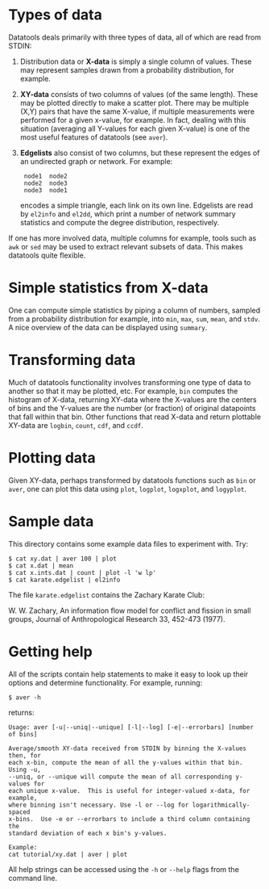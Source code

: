 Types of data
=============

Datatools deals primarily with three types of data, all of which are read from
STDIN:
    
1. Distribution data or __X-data__ is simply a single column of values.  These may
   represent samples drawn from a probability distribution, for example.

2. __XY-data__ consists of two columns of values (of the same length).  These may
   be plotted directly to make a scatter plot.  There may be multiple (X,Y)
   pairs that have the same X-value, if multiple measurements were performed
   for a given x-value, for example.  In fact, dealing with this situation
   (averaging all Y-values for each given X-value) is one of the most useful
   features of datatools (see `aver`).

3. __Edgelists__ also consist of two columns, but these represent the edges of an
   undirected graph or network.  For example:
    
        node1  node2
        node2  node3
        node3  node1
    
   encodes a simple triangle, each link on its own line.  Edgelists are read by
   `el2info` and `el2dd`, which print a number of network summary statistics and
   compute the degree distribution, respectively.

 If one has more involved data, multiple columns for example, tools such as `awk`
 or `sed` may be used to extract relevant subsets of data.  This makes datatools
 quite flexible.


Simple statistics from X-data
=============================

One can compute simple statistics by piping a column of numbers, sampled from a
probability distribution for example, into `min`, `max`, `sum`, `mean`, and
`stdv`.  A nice overview of the data can be displayed using `summary`.


Transforming data
=================

Much of datatools functionality involves transforming one type of data to
another so that it may be plotted, etc.  For example, `bin` computes the
histogram of X-data, returning XY-data where the X-values are the centers of
bins and the Y-values are the number (or fraction) of original datapoints that
fall within that bin.  Other functions that read X-data and return plottable
XY-data are `logbin`, `count`, `cdf`, and `ccdf`.


Plotting data
=============

Given XY-data, perhaps transformed by datatools functions such as `bin` or `aver`,
one can plot this data using `plot`, `logplot`, `logxplot`, and `logyplot`.


Sample data
===========

This directory contains some example data files to experiment with.  Try:

    $ cat xy.dat | aver 100 | plot
    $ cat x.dat | mean
    $ cat x.ints.dat | count | plot -l 'w lp'
    $ cat karate.edgelist | el2info

The file `karate.edgelist` contains the Zachary Karate Club:

W. W. Zachary, An information flow model for conflict and fission in small
groups, Journal of Anthropological Research 33, 452-473 (1977).


Getting help
============

All of the scripts contain help statements to make it easy to look up their options
and determine functionality.  For example, running:
    
    $ aver -h
    
returns:
    
    Usage: aver [-u|--uniq|--unique] [-l|--log] [-e|--errorbars] [number of bins] 
    
    Average/smooth XY-data received from STDIN by binning the X-values then, for
    each x-bin, compute the mean of all the y-values within that bin.  Using -u,
    --uniq, or --unique will compute the mean of all corresponding y-values for
    each unique x-value.  This is useful for integer-valued x-data, for example,
    where binning isn't necessary. Use -l or --log for logarithmically-spaced
    x-bins.  Use -e or --errorbars to include a third column containing the
    standard deviation of each x bin's y-values.
    
    Example:
    cat tutorial/xy.dat | aver | plot

All help strings can be accessed using the `-h` or `--help` flags from the
command line.
